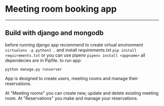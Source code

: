 # Meeting room booking app
---
Build with django and mongodb
---
before running django app recommend to create virtual environment ```virtualenv -p python3 .``` and install requirements.txt ```pip install requirements.txt``` or you can use pipenv ```pipenv install <appname>``` all dependecies are in Pipfile.
to run app:
```
python manage.py runserver
```

App is designed to create users, meeting rooms and manage their reservations.


At "Meeting rooms" you can create new, update and delete existing meeting room.
At "Reservations" you make and manage your reservations.

